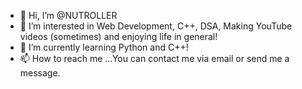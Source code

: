 - 👋 Hi, I’m @NUTROLLER
- 👀 I’m interested in Web Development, C++, DSA, Making YouTube videos (sometimes) and enjoying life in general!
- 🌱 I’m currently learning Python and C++!
- 📫 How to reach me ...You can contact me via email or send me a message.

<!---
NUTROLLER/NUTROLLER is a ✨ special ✨ repository because its `README.md` (this file) appears on your GitHub profile.
You can click the Preview link to take a look at your changes.
--->
